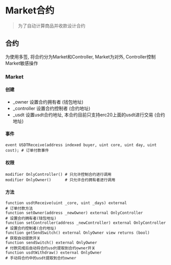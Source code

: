 # Market合约
> 为了自动计算商品并收款设计合约

## 合约
为使用多签, 将合约分为Market和Controller, Market为对外, Controller控制Market敏感操作

### Market
#### 创建
- _owner 设置合约拥有者 (钱包地址)
- _controller 设置合约控制者 (合约地址)
- _usdt 设置usdt合约地址, 本合约目前只支持erc20上面的usdt进行交易 (合约地址)
#### 事件
```
event USDTReceive(address indexed buyer, uint core, uint day, uint cost); # 订单付款事件
```
#### 权限
```
modifier OnlyController() # 只允许控制合约进行调用
modifier OnlyOwner()      # 只允许合约拥有者进行调用
```
#### 方法
```
function usdtReceive(uint _core, uint _days) external                  # 订单付款方法
function setOwner(address _newOwner) external OnlyController           # 设置合约拥有者(钱包地址)
function setController(address _newController) external OnlyController # 设置合约控制者(合约地址)
function getSendSwitch() external OnlyOwner view returns (bool)        # 获取自动提款开关
function sendSwitch() external OnlyOwner                               # 付款完成后自动将合约usdt提取到合约owner开关
function usdtWithdraw() external OnlyOwner                             # 手动将合约中的usdt提取到合约owner
```